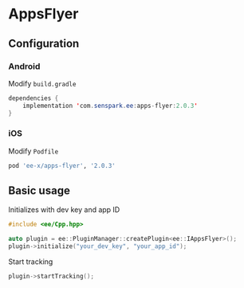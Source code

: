# AppsFlyer
## Configuration
### Android
Modify `build.gradle`
```java
dependencies {
    implementation 'com.senspark.ee:apps-flyer:2.0.3'
}
```

### iOS
Modify `Podfile`
```ruby
pod 'ee-x/apps-flyer', '2.0.3'
```

## Basic usage
Initializes with dev key and app ID
```cpp
#include <ee/Cpp.hpp>

auto plugin = ee::PluginManager::createPlugin<ee::IAppsFlyer>();
plugin->initialize("your_dev_key", "your_app_id");
```

Start tracking
```cpp
plugin->startTracking();
```
